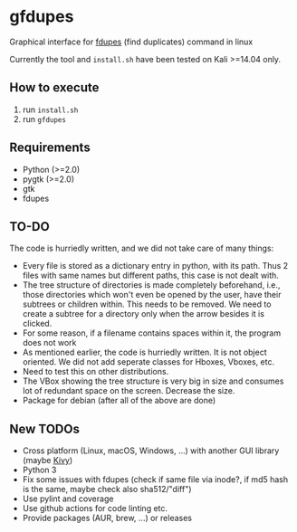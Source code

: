 # gfdupes

Graphical interface for
[fdupes](https://github.com/adrianlopezroche/fdupes) (find duplicates)
command in linux

Currently the tool and `install.sh` have been tested on Kali >=14.04
only.

## How to execute

1. run `install.sh`
2. run `gfdupes`

## Requirements

* Python (>=2.0)
* pygtk (>=2.0)
* gtk
* fdupes

## TO-DO

The code is hurriedly written, and we did not take care of many things:

* Every file is stored as a dictionary entry in python, with its path.
  Thus 2 files with same names but different paths, this case is not
  dealt with.
* The tree structure of directories is made completely beforehand, i.e.,
  those directories which won't even be opened by the user, have their
  subtrees or children within. This needs to be removed. We need to
  create a subtree for a directory only when the arrow besides it is
  clicked.
* For some reason, if a filename contains spaces within it, the program
  does not work
* As mentioned earlier, the code is hurriedly written. It is not object
  oriented. We did not add seperate classes for Hboxes, Vboxes, etc.
* Need to test this on other distributions.
* The VBox showing the tree structure is very big in size and consumes
  lot of redundant space on the screen. Decrease the size.
* Package for debian (after all of the above are done)

## New TODOs

* Cross platform (Linux, macOS, Windows, ...) with another GUI library
  (maybe [Kivy](https://kivy.org))
* Python 3
* Fix some issues with fdupes (check if same file via inode?, if md5
  hash is the same, maybe check also sha512/"diff")
* Use pylint and coverage
* Use github actions for code linting etc.
* Provide packages (AUR, brew, ...) or releases
